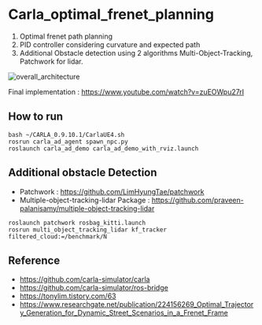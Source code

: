 # Carla_optimal_frenet_planning
1. Optimal frenet path planning
2. PID controller considering curvature and expected path
3. Additional Obstacle detection using 2 algorithms Multi-Object-Tracking, Patchwork for lidar.

![overall_architecture](https://user-images.githubusercontent.com/47074271/148345732-9d2d8321-f7ca-4c07-bdd1-bffa66f4345e.png)

Final implementation : https://www.youtube.com/watch?v=zuEOWpu27rI    

## How to run
```
bash ~/CARLA_0.9.10.1/CarlaUE4.sh
rosrun carla_ad_agent spawn_npc.py
roslaunch carla_ad_demo carla_ad_demo_with_rviz.launch
```

## Additional obstacle Detection
- Patchwork : https://github.com/LimHyungTae/patchwork
- Multiple-object-tracking-lidar Package : https://github.com/praveen-palanisamy/multiple-object-tracking-lidar
```
roslaunch patchwork rosbag_kitti.launch
rosrun multi_object_tracking_lidar kf_tracker filtered_cloud:=/benchmark/N
```

## Reference
- https://github.com/carla-simulator/carla
- https://github.com/carla-simulator/ros-bridge
- https://tonylim.tistory.com/63
- https://www.researchgate.net/publication/224156269_Optimal_Trajectory_Generation_for_Dynamic_Street_Scenarios_in_a_Frenet_Frame
